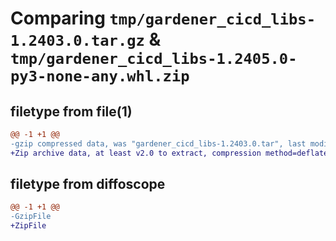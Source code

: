 # Comparing `tmp/gardener_cicd_libs-1.2403.0.tar.gz` & `tmp/gardener_cicd_libs-1.2405.0-py3-none-any.whl.zip`

## filetype from file(1)

```diff
@@ -1 +1 @@
-gzip compressed data, was "gardener_cicd_libs-1.2403.0.tar", last modified: Wed May 29 10:55:23 2024, max compression
+Zip archive data, at least v2.0 to extract, compression method=deflate
```

## filetype from diffoscope

```diff
@@ -1 +1 @@
-GzipFile
+ZipFile
```

